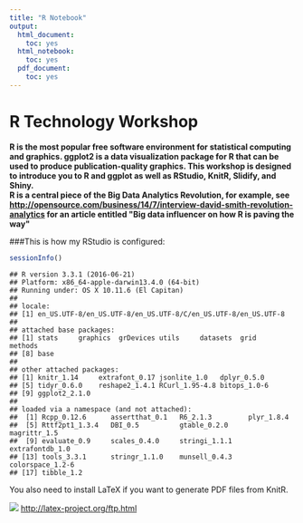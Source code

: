 ```yaml
---
title: "R Notebook"
output:
  html_document:
    toc: yes
  html_notebook:
    toc: yes
  pdf_document:
    toc: yes
---
```

R Technology Workshop
===
**R is the most popular free software environment for statistical computing and graphics. ggplot2 is a data visualization package for R that can be used to produce publication-quality graphics. This workshop is designed to introduce you to R and ggplot as well as RStudio, KnitR, Slidify, and Shiny.  
R is a central piece of the Big Data Analytics Revolution, for example, see http://opensource.com/business/14/7/interview-david-smith-revolution-analytics for an article entitled "Big data influencer on how R is paving the way"**

###This is how my RStudio is configured:

```r
sessionInfo()
```

```
## R version 3.3.1 (2016-06-21)
## Platform: x86_64-apple-darwin13.4.0 (64-bit)
## Running under: OS X 10.11.6 (El Capitan)
## 
## locale:
## [1] en_US.UTF-8/en_US.UTF-8/en_US.UTF-8/C/en_US.UTF-8/en_US.UTF-8
## 
## attached base packages:
## [1] stats     graphics  grDevices utils     datasets  grid      methods  
## [8] base     
## 
## other attached packages:
## [1] knitr_1.14     extrafont_0.17 jsonlite_1.0   dplyr_0.5.0   
## [5] tidyr_0.6.0    reshape2_1.4.1 RCurl_1.95-4.8 bitops_1.0-6  
## [9] ggplot2_2.1.0 
## 
## loaded via a namespace (and not attached):
##  [1] Rcpp_0.12.6      assertthat_0.1   R6_2.1.3         plyr_1.8.4      
##  [5] Rttf2pt1_1.3.4   DBI_0.5          gtable_0.2.0     magrittr_1.5    
##  [9] evaluate_0.9     scales_0.4.0     stringi_1.1.1    extrafontdb_1.0 
## [13] tools_3.3.1      stringr_1.1.0    munsell_0.4.3    colorspace_1.2-6
## [17] tibble_1.2
```

You also need to install LaTeX if you want to generate PDF files from KnitR.    

![](./LaTex.png) http://latex-project.org/ftp.html
